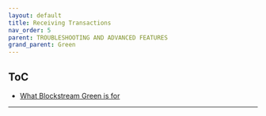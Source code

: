 ```yaml
---
layout: default
title: Receiving Transactions
nav_order: 5
parent: TROUBLESHOOTING AND ADVANCED FEATURES
grand_parent: Green
--- 
```


## ToC

- [What Blockstream Green is for](#what-blockstream-green-is-for)

___

# 